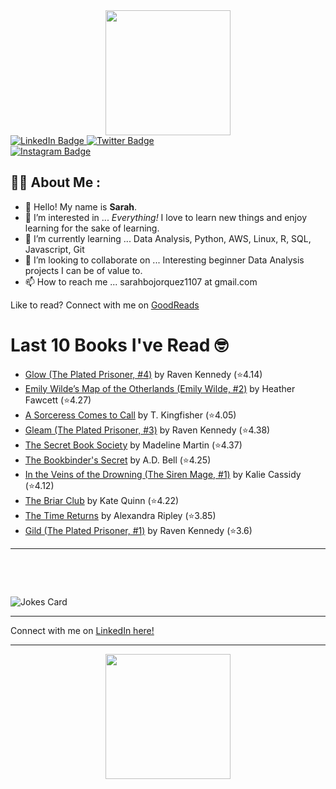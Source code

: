 
<div id="header" align="center">
  <img src="https://media.giphy.com/media/h8mSIeTWzDFooj3hgT/giphy.gif" width="200"/>
</div>

<div id="badges">
  <a href="https://www.linkedin.com/in/sarahjbojorquez/">
    <img src="https://img.shields.io/badge/LinkedIn-blue?style=for-the-badge&logo=linkedin&logoColor=white" alt="LinkedIn Badge"/>
  </a>

  <a href="https://twitter.com/Sarahjbojorquez">
    <img src="https://img.shields.io/badge/Twitter-green?style=for-the-badge&logo=twitter&logoColor=white" alt="Twitter Badge"/>
  </a>
</div>

 <a href="https://www.instagram.com/sarahjbojorquez/">
    <img src="https://img.shields.io/badge/Instagram-blueviolet?style=for-the-badge&logo=Instagram&logoColor=white" alt="Instagram Badge"/>
  </a>
<div></div>
<div></div>

## :woman_technologist: About Me :

- 👋 Hello!  My name is **Sarah**.
- 👀 I’m interested in ... *Everything!* I love to learn new things and enjoy learning for the sake of learning.
- 🌱 I’m currently learning ... Data Analysis, Python, AWS, Linux, R, SQL, Javascript, Git
- 💞️ I’m looking to collaborate on ... Interesting beginner Data Analysis projects I can be of value to.
- 📫 How to reach me ... sarahbojorquez1107 at gmail.com

Like to read? Connect with me on <a href="https://www.goodreads.com/user/show/97230998-sarah-bojorquez-lopez">GoodReads</a>
<div></div>
<div></div>

# Last 10 Books I've Read 🤓
<!-- GOODREADS-LIST:START -->
- [Glow (The Plated Prisoner, #4)](https://www.goodreads.com/review/show/7668348424?utm_medium=api&utm_source=rss) by Raven Kennedy (⭐️4.14)
- [Emily Wilde’s Map of the Otherlands (Emily Wilde, #2)](https://www.goodreads.com/review/show/7674782659?utm_medium=api&utm_source=rss) by Heather Fawcett (⭐️4.27)
- [A Sorceress Comes to Call](https://www.goodreads.com/review/show/7675743279?utm_medium=api&utm_source=rss) by T. Kingfisher (⭐️4.05)
- [Gleam (The Plated Prisoner, #3)](https://www.goodreads.com/review/show/7668348653?utm_medium=api&utm_source=rss) by Raven Kennedy (⭐️4.38)
- [The Secret Book Society](https://www.goodreads.com/review/show/7668361786?utm_medium=api&utm_source=rss) by Madeline  Martin (⭐️4.37)
- [The Bookbinder&apos;s Secret](https://www.goodreads.com/review/show/7668359671?utm_medium=api&utm_source=rss) by A.D. Bell (⭐️4.25)
- [In the Veins of the Drowning (The Siren Mage, #1)](https://www.goodreads.com/review/show/7668355980?utm_medium=api&utm_source=rss) by Kalie Cassidy (⭐️4.12)
- [The Briar Club](https://www.goodreads.com/review/show/7668354543?utm_medium=api&utm_source=rss) by Kate Quinn (⭐️4.22)
- [The Time Returns](https://www.goodreads.com/review/show/7668350336?utm_medium=api&utm_source=rss) by Alexandra Ripley (⭐️3.85)
- [Gild (The Plated Prisoner, #1)](https://www.goodreads.com/review/show/7668176454?utm_medium=api&utm_source=rss) by Raven Kennedy (⭐️3.6)
<!-- GOODREADS-LIST:END -->

---

<p>&nbsp;</p>
<p>&nbsp;</p>

<img src="https://readme-jokes.vercel.app/api?hideBorder&theme=cobalt&qColor=%23944bcc&aColor=%23bbdb51" alt="Jokes Card" />
<div></div>
<div></div>

---

Connect with me on [LinkedIn here!](https://www.linkedin.com/in/sarahjbojorquez/)


---

<div align="center">
  <img src="https://media.giphy.com/media/dU6iSeuBBsN9OpTg5P/giphy.gif" width="200"/>
</div>
